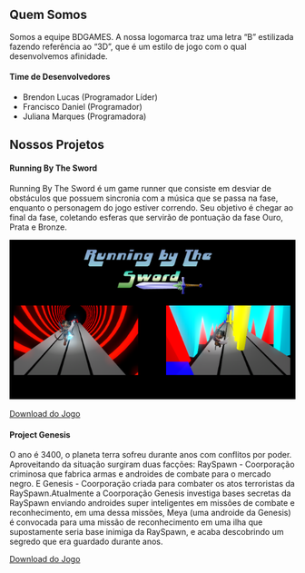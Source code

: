 ## Quem Somos

Somos a equipe BDGAMES. A nossa logomarca traz uma letra “B” estilizada fazendo referência ao “3D”, que é um estilo de jogo com o qual desenvolvemos afinidade.

#### Time de Desenvolvedores

* Brendon Lucas (Programador Líder)
* Francisco Daniel (Programador)
* Juliana Marques (Programadora)

## Nossos Projetos

#### Running By The Sword

Running By The Sword é um game runner que consiste em desviar de obstáculos que possuem sincronia com a música que se passa na fase, enquanto o personagem do jogo estiver correndo. Seu objetivo é chegar ao final da fase, coletando esferas que servirão de pontuação da fase Ouro, Prata e Bronze.

![Image](screenshot.png)

[Download do Jogo](https://brendonlucas.itch.io/running-by-the-sword)

#### Project Genesis

O ano é 3400, o planeta terra sofreu durante anos com conflitos por poder. Aproveitando da situação surgiram duas facções: RaySpawn - Coorporação criminosa que fabrica armas e androides de combate para o mercado negro. E Genesis - Coorporação criada para combater os atos terroristas da RaySpawn.Atualmente a Coorporação Genesis investiga bases secretas da RaySpawn enviando androides super inteligentes em missões de combate e reconhecimento, em uma dessa missões, Meya (uma androide da Genesis) é convocada para uma missão de reconhecimento em uma ilha que supostamente seria base inimiga da RaySpawn, e acaba descobrindo um segredo que era guardado durante anos.

[Download do Jogo](https://brendonlucas.itch.io/project-genesis)
